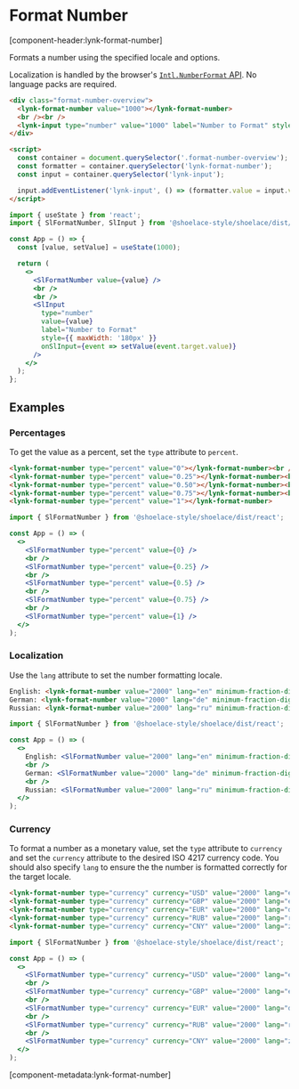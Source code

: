 # Format Number

[component-header:lynk-format-number]

Formats a number using the specified locale and options.

Localization is handled by the browser's [`Intl.NumberFormat` API](https://developer.mozilla.org/en-US/docs/Web/JavaScript/Reference/Global_Objects/Intl/NumberFormat/NumberFormat). No language packs are required.

```html preview
<div class="format-number-overview">
  <lynk-format-number value="1000"></lynk-format-number>
  <br /><br />
  <lynk-input type="number" value="1000" label="Number to Format" style="max-width: 180px;"></lynk-input>
</div>

<script>
  const container = document.querySelector('.format-number-overview');
  const formatter = container.querySelector('lynk-format-number');
  const input = container.querySelector('lynk-input');

  input.addEventListener('lynk-input', () => (formatter.value = input.value || 0));
</script>
```

```jsx react
import { useState } from 'react';
import { SlFormatNumber, SlInput } from '@shoelace-style/shoelace/dist/react';

const App = () => {
  const [value, setValue] = useState(1000);

  return (
    <>
      <SlFormatNumber value={value} />
      <br />
      <br />
      <SlInput
        type="number"
        value={value}
        label="Number to Format"
        style={{ maxWidth: '180px' }}
        onSlInput={event => setValue(event.target.value)}
      />
    </>
  );
};
```

## Examples

### Percentages

To get the value as a percent, set the `type` attribute to `percent`.

```html preview
<lynk-format-number type="percent" value="0"></lynk-format-number><br />
<lynk-format-number type="percent" value="0.25"></lynk-format-number><br />
<lynk-format-number type="percent" value="0.50"></lynk-format-number><br />
<lynk-format-number type="percent" value="0.75"></lynk-format-number><br />
<lynk-format-number type="percent" value="1"></lynk-format-number>
```

```jsx react
import { SlFormatNumber } from '@shoelace-style/shoelace/dist/react';

const App = () => (
  <>
    <SlFormatNumber type="percent" value={0} />
    <br />
    <SlFormatNumber type="percent" value={0.25} />
    <br />
    <SlFormatNumber type="percent" value={0.5} />
    <br />
    <SlFormatNumber type="percent" value={0.75} />
    <br />
    <SlFormatNumber type="percent" value={1} />
  </>
);
```

### Localization

Use the `lang` attribute to set the number formatting locale.

```html preview
English: <lynk-format-number value="2000" lang="en" minimum-fraction-digits="2"></lynk-format-number><br />
German: <lynk-format-number value="2000" lang="de" minimum-fraction-digits="2"></lynk-format-number><br />
Russian: <lynk-format-number value="2000" lang="ru" minimum-fraction-digits="2"></lynk-format-number>
```

```jsx react
import { SlFormatNumber } from '@shoelace-style/shoelace/dist/react';

const App = () => (
  <>
    English: <SlFormatNumber value="2000" lang="en" minimum-fraction-digits="2" />
    <br />
    German: <SlFormatNumber value="2000" lang="de" minimum-fraction-digits="2" />
    <br />
    Russian: <SlFormatNumber value="2000" lang="ru" minimum-fraction-digits="2" />
  </>
);
```

### Currency

To format a number as a monetary value, set the `type` attribute to `currency` and set the `currency` attribute to the desired ISO 4217 currency code. You should also specify `lang` to ensure the the number is formatted correctly for the target locale.

```html preview
<lynk-format-number type="currency" currency="USD" value="2000" lang="en-US"></lynk-format-number><br />
<lynk-format-number type="currency" currency="GBP" value="2000" lang="en-GB"></lynk-format-number><br />
<lynk-format-number type="currency" currency="EUR" value="2000" lang="de"></lynk-format-number><br />
<lynk-format-number type="currency" currency="RUB" value="2000" lang="ru"></lynk-format-number><br />
<lynk-format-number type="currency" currency="CNY" value="2000" lang="zh-cn"></lynk-format-number>
```

```jsx react
import { SlFormatNumber } from '@shoelace-style/shoelace/dist/react';

const App = () => (
  <>
    <SlFormatNumber type="currency" currency="USD" value="2000" lang="en-US" />
    <br />
    <SlFormatNumber type="currency" currency="GBP" value="2000" lang="en-GB" />
    <br />
    <SlFormatNumber type="currency" currency="EUR" value="2000" lang="de" />
    <br />
    <SlFormatNumber type="currency" currency="RUB" value="2000" lang="ru" />
    <br />
    <SlFormatNumber type="currency" currency="CNY" value="2000" lang="zh-cn" />
  </>
);
```

[component-metadata:lynk-format-number]
